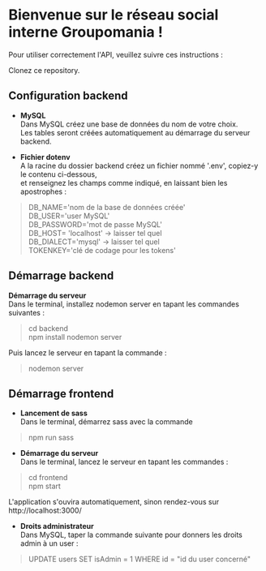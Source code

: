 # Bienvenue sur le réseau social interne Groupomania  !

Pour utiliser correctement l'API, veuillez suivre ces instructions :  

Clonez ce repository.

## Configuration backend

- **MySQL**  
Dans MySQL créez une base de données du nom de votre choix.  
Les tables seront créées automatiquement au démarrage du serveur backend.

- **Fichier dotenv**  
A la racine du dossier backend créez un fichier nommé '.env', copiez-y le contenu ci-dessous,   
et renseignez les champs comme indiqué, en laissant bien les apostrophes :  

>DB_NAME='nom de la base de données créée'  
>DB_USER='user MySQL'  
>DB_PASSWORD='mot de passe MySQL'  
>DB_HOST= 'localhost' -> laisser tel quel  
>DB_DIALECT='mysql' -> laisser tel quel  
>TOKENKEY='clé de codage pour les tokens'  

## Démarrage backend  

**Démarrage du serveur**  
Dans le terminal, installez nodemon server en tapant les commandes suivantes :   
>cd backend  
>npm install nodemon server  

Puis lancez le serveur en tapant la commande :  
>nodemon server  

## Démarrage frontend

- **Lancement de sass**  
Dans le terminal, démarrez sass avec la commande  
>npm run sass  

- **Démarrage du serveur**  
Dans le terminal, lancez le serveur en tapant les commandes :  
>cd frontend  
>npm start  

L'application s'ouvira automatiquement, sinon rendez-vous sur http://localhost:3000/  

- **Droits administrateur**  
 Dans MySQL, taper la commande suivante pour donners les droits admin à un user :  
 >UPDATE users SET isAdmin = 1 WHERE id = "id du user concerné"
